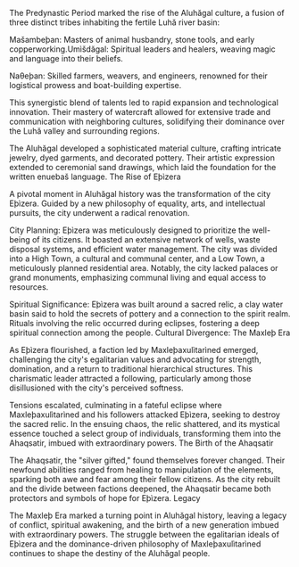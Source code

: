 The Predynastic Period marked the rise of the Aluhăgal culture, a fusion of three distinct tribes inhabiting the fertile Luhă river basin:

Mašambeþan: Masters of animal husbandry, stone tools, and early copperworking.Umìšdăgal: Spiritual leaders and healers, weaving magic and language into their beliefs.

Naθeþan: Skilled farmers, weavers, and engineers, renowned for their logistical prowess and boat-building expertise.

This synergistic blend of talents led to rapid expansion and technological innovation. Their mastery of watercraft allowed for extensive trade and communication with neighboring cultures, solidifying their dominance over the Luhă valley and surrounding regions.

The Aluhăgal developed a sophisticated material culture, crafting intricate jewelry, dyed garments, and decorated pottery. Their artistic expression extended to ceremonial sand drawings, which laid the foundation for the written enuebaš language.
The Rise of Eþìzera

A pivotal moment in Aluhăgal history was the transformation of the city Eþìzera. Guided by a new philosophy of equality, arts, and intellectual pursuits, the city underwent a radical renovation.

City Planning: Eþìzera was meticulously designed to prioritize the well-being of its citizens. It boasted an extensive network of wells, waste disposal systems, and efficient water management. The city was divided into a High Town, a cultural and communal center, and a Low Town, a meticulously planned residential area. Notably, the city lacked palaces or grand monuments, emphasizing communal living and equal access to resources.

Spiritual Significance: Eþìzera was built around a sacred relic, a clay water basin said to hold the secrets of pottery and a connection to the spirit realm. Rituals involving the relic occurred during eclipses, fostering a deep spiritual connection among the people.
Cultural Divergence: The Maxleþ Era

As Eþìzera flourished, a faction led by Maxleþaxulìtarìned emerged, challenging the city's egalitarian values and advocating for strength, domination, and a return to traditional hierarchical structures. This charismatic leader attracted a following, particularly among those disillusioned with the city's perceived softness.

Tensions escalated, culminating in a fateful eclipse where Maxleþaxulìtarìned and his followers attacked Eþìzera, seeking to destroy the sacred relic. In the ensuing chaos, the relic shattered, and its mystical essence touched a select group of individuals, transforming them into the Ahaqsatir, imbued with extraordinary powers.
The Birth of the Ahaqsatir

The Ahaqsatir, the "silver gifted," found themselves forever changed. Their newfound abilities ranged from healing to manipulation of the elements, sparking both awe and fear among their fellow citizens. As the city rebuilt and the divide between factions deepened, the Ahaqsatir became both protectors and symbols of hope for Eþìzera.
Legacy

The Maxleþ Era marked a turning point in Aluhăgal history, leaving a legacy of conflict, spiritual awakening, and the birth of a new generation imbued with extraordinary powers. The struggle between the egalitarian ideals of Eþìzera and the dominance-driven philosophy of Maxleþaxulìtarìned continues to shape the destiny of the Aluhăgal people.
